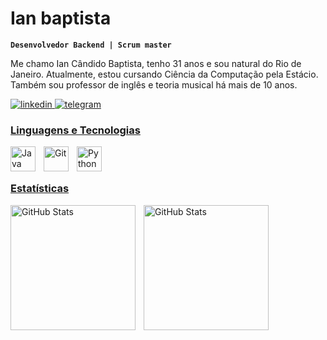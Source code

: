 #  Ian baptista

**`Desenvolvedor Backend | Scrum master`**

Me chamo Ian Cândido Baptista, tenho 31 anos e sou natural do Rio de Janeiro. Atualmente, estou cursando Ciência da Computação pela Estácio. Também sou professor de inglês e teoria musical há mais de 10 anos.

<p align="left">
    <a href="https://www.linkedin.com/in/ian-baptista-053304239/">
        <img 
            alt="linkedin" 
            title="linkedin" 
            src="https://img.shields.io/badge/LinkedIn-0077B5?style=for-the-badge&logo=linkedin&logoColor=white"
        />
       
<a href="https://t.me/ianbaptista">
        <img 
            alt="telegram" 
            title="telegram" 
            src="https://img.shields.io/badge/Telegram-2CA5E0?style=for-the-badge&logo=telegram&logoColor=white"

            

---


###  Linguagens e Tecnologias


<img
    align="left"
    alt="Java"
    title="Java"
    width="40px"
    style="padding-right: 10px;"
    src="https://cdn.jsdelivr.net/gh/devicons/devicon@latest/icons/java/java-original.svg"
/>        

<img 
    align="left" 
    alt="Git" 
    title="Git"
    width="40px" 
    style="padding-right: 10px;" 
    src="https://cdn.jsdelivr.net/gh/devicons/devicon@latest/icons/git/git-original.svg" 
/>
<img 
    align="left" 
    alt="Python" 
    title="Python"
    width="40px" 
    style="padding-right: 10px;" 
    src="https://cdn.jsdelivr.net/gh/devicons/devicon@latest/icons/python/python-original.svg" 
/>

<br/>
<br/>

###  Estatísticas

<p>
  <img 
    align="left" 
    alt="GitHub Stats" 
    height="200" 
    style="padding-right: 10px;" 
    src="https://github-readme-stats.vercel.app/api?username=IanBaptista&show_icons=true&theme=tokyonight&include_all_commits=true&locale=pt-br" 
  />

<img 
      align="left" 
      alt="GitHub Stats" 
      height="200" 
      src="https://github-readme-stats.vercel.app/api/top-langs/?username=IanBaptista&theme=tokyonight&custom_title=Tecnologias&langs_count=9" 
  />

</p>

